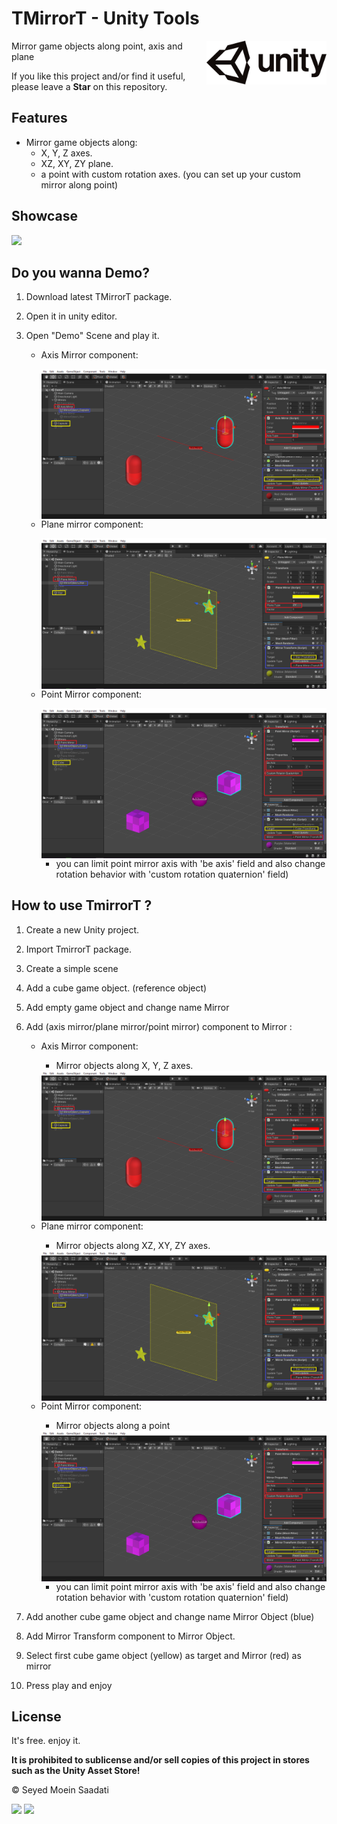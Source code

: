 # TMirrorT - Unity Tools

<img src="https://github.com/seyedmoeinsaadati/TMirrorT/blob/main/media/unitylogo.png" align="right" height="70px">
Mirror game objects along point, axis and plane

If you like this project and/or find it useful, please leave a **Star** on this repository.

## Features

- Mirror game objects along:
  - X, Y, Z axes.
  - XZ, XY, ZY plane.
  - a point with custom rotation axes. (you can set up your custom mirror along point)

## Showcase

<img src="https://github.com/seyedmoeinsaadati/TMirrorT/blob/main/media/main.gif">

## Do you wanna Demo?

1. Download latest TMirrorT package.

2. Open it in unity editor.

3. Open "Demo" Scene and play it.

   * Axis Mirror component:

     <img src="https://github.com/seyedmoeinsaadati/TMirrorT/blob/main/media/axis_mirror.png" align="right">

     

   * Plane mirror component:

     <img src="https://github.com/seyedmoeinsaadati/TMirrorT/blob/main/media/plane_mirror.png" align="right">

   * Point Mirror component:

     <img src="https://github.com/seyedmoeinsaadati/TMirrorT/blob/main/media/point_mirror.png" align="right">

     * you can limit point mirror axis with 'be axis' field and also change rotation behavior with 'custom rotation quaternion' field)

## How to use TmirrorT ?

1. Create a new Unity project.

2. Import TmirrorT package.

3. Create a simple scene

4. Add a cube game object. (reference object)

5. Add empty game object and change name Mirror

6. Add (axis mirror/plane mirror/point mirror) component to Mirror :

   * Axis Mirror component:

     * Mirror objects along X, Y, Z axes.

     <img src="https://github.com/seyedmoeinsaadati/TMirrorT/blob/main/media/axis_mirror.png" align="right">

     

   * Plane mirror component:

     * Mirror objects along XZ, XY, ZY axes.

     <img src="https://github.com/seyedmoeinsaadati/TMirrorT/blob/main/media/plane_mirror.png" align="right">

   * Point Mirror component:

     * Mirror objects along a point

     <img src="https://github.com/seyedmoeinsaadati/TMirrorT/blob/main/media/point_mirror.png" align="right">

     * you can limit point mirror axis with 'be axis' field and also change rotation behavior with 'custom rotation quaternion' field)

7. Add another cube game object and change name Mirror Object (blue)

8. Add Mirror Transform component to Mirror Object.

9. Select first cube game object (yellow) as target and Mirror (red) as mirror

10. Press play and enjoy

## License

It's free. enjoy it. 

**It is prohibited to sublicense and/or sell copies of this project in stores such as the Unity Asset Store!**

© Seyed Moein Saadati

[![](https://img.shields.io/static/v1?label=Website&message=www.seyedmoeinsaadati.github.io&color=brightgreen)](https://www.seyedmoeinsaadati.github.io)
[![](https://img.shields.io/static/v1?label=G-mail&message=saadatimoin@gmail.com&color=blue)](mailto:saadatimoin@gmail.com)
